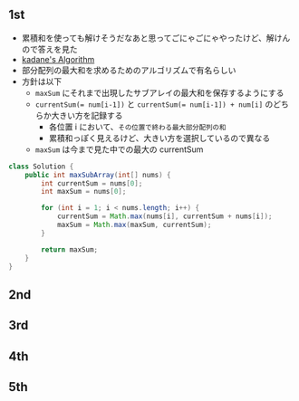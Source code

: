 ## 1st
- 累積和を使っても解けそうだなあと思ってごにゃごにゃやったけど、解けんので答えを見た
- [kadane's Algorithm](https://en.wikipedia.org/wiki/Maximum_subarray_problem)
- 部分配列の最大和を求めるためのアルゴリズムで有名らしい
- 方針は以下
  - `maxSum` にそれまで出現したサブアレイの最大和を保存するようにする
  - `currentSum(= num[i-1])` と `currentSum(= num[i-1]) + num[i]` のどちらか大きい方を記録する
    - 各位置 i において、`その位置で終わる最大部分配列の和`
    - 累積和っぽく見えるけど、大きい方を選択しているので異なる
  - `maxSum` は今まで見た中での最大の currentSum
```java
class Solution {
    public int maxSubArray(int[] nums) {
        int currentSum = nums[0];
        int maxSum = nums[0];

        for (int i = 1; i < nums.length; i++) {
            currentSum = Math.max(nums[i], currentSum + nums[i]);
            maxSum = Math.max(maxSum, currentSum);
        }

        return maxSum;
    }
}
```

## 2nd

## 3rd

## 4th

## 5th
